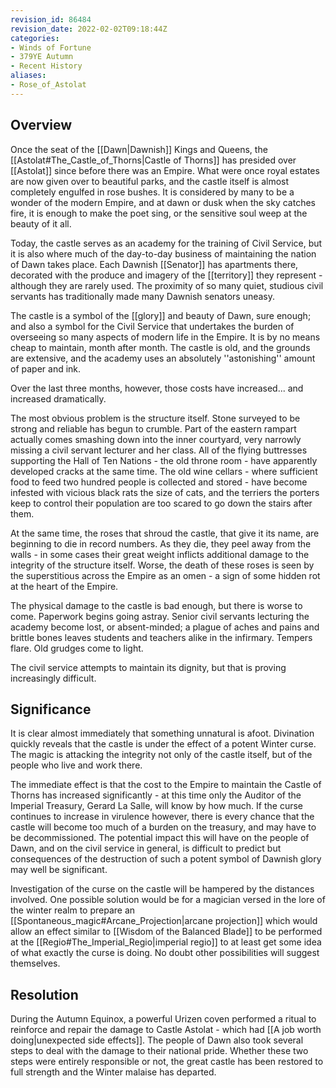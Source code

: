 ```yaml
---
revision_id: 86484
revision_date: 2022-02-02T09:18:44Z
categories:
- Winds of Fortune
- 379YE Autumn
- Recent History
aliases:
- Rose_of_Astolat
---
```


 
## Overview
Once the seat of the [[Dawn|Dawnish]] Kings and Queens, the [[Astolat#The_Castle_of_Thorns|Castle of Thorns]] has presided over [[Astolat]] since before there was an Empire. What were once royal estates are now given over to beautiful parks, and the castle itself is almost completely engulfed in rose bushes. It is considered by many to be a wonder of the modern Empire, and at dawn or dusk when the sky catches fire, it is enough to make the poet sing, or the sensitive soul weep at the beauty of it all.

Today, the castle serves as an academy for the training of Civil Service, but it is also where much of the day-to-day business of maintaining the nation of Dawn takes place. Each Dawnish [[Senator]] has apartments there, decorated with the produce and imagery of the [[territory]] they represent - although they are rarely used. The proximity of so many quiet, studious civil servants has traditionally made many Dawnish senators uneasy.

The castle is a symbol of the [[glory]] and beauty of Dawn, sure enough; and also a symbol for the Civil Service that undertakes the burden of overseeing so many aspects of modern life in the Empire. It is by no means cheap to maintain, month after month. The castle is old, and the grounds are extensive, and the academy uses an absolutely ''astonishing'' amount of paper and ink.

Over the last three months, however, those costs have increased... and increased dramatically.

The most obvious problem is the structure itself. Stone surveyed to be strong and reliable has begun to crumble. Part of the eastern rampart actually comes smashing down into the inner courtyard, very narrowly missing a civil servant lecturer and her class. All of the flying buttresses supporting the Hall of Ten Nations - the old throne room - have apparently developed cracks at the same time. The old wine cellars - where sufficient food to feed two hundred people is collected and stored - have become infested with vicious black rats the size of cats, and the terriers the porters keep to control their population are too scared to go down the stairs after them.

At the same time, the roses that shroud the castle, that give it its name, are beginning to die in record numbers. As they die, they peel away from the walls - in some cases their great weight inflicts additional damage to the integrity of the structure itself. Worse, the death of these roses is seen by the superstitious across the Empire as an omen - a sign of some hidden rot at the heart of the Empire.

The physical damage to the castle is bad enough, but there is worse to come. Paperwork begins going astray. Senior civil servants lecturing the academy become lost, or absent-minded; a plague of aches and pains and brittle bones leaves students and teachers alike in the infirmary. Tempers flare. Old grudges come to light. 

The civil service attempts to maintain its dignity, but that is proving increasingly difficult.

## Significance
It is clear almost immediately that something unnatural is afoot. Divination quickly reveals that the castle is under the effect of a potent Winter curse. The magic is attacking the integrity not only of the castle itself, but of the people who live and work there.

The immediate effect is that the cost to the Empire to maintain the Castle of Thorns has increased significantly - at this time only the Auditor of the Imperial Treasury, Gerard La Salle, will know by how much. If the curse continues to increase in virulence however, there is every chance that the castle will become too much of a burden on the treasury, and may have to be decommissioned. The potential impact this will have on the people of Dawn, and on the civil service in general, is difficult to predict but consequences of the destruction of such a potent symbol of Dawnish glory may well be significant.

Investigation of the curse on the castle will be hampered by the distances involved. One possible solution would be for a magician versed in the lore of the winter realm to prepare an [[Spontaneous_magic#Arcane_Projection|arcane projection]] which would allow an effect similar to [[Wisdom of the Balanced Blade]] to be performed at the [[Regio#The_Imperial_Regio|imperial regio]] to at least get some idea of what exactly the curse is doing. No doubt other possibilities will suggest themselves.
## Resolution
During the Autumn Equinox, a powerful Urizen coven performed a ritual to reinforce and repair the damage to Castle Astolat - which had [[A job worth doing|unexpected side effects]]. The people of Dawn also took several steps to deal with the damage to their national pride. Whether these two steps were entirely responsible or not, the great castle has been restored to full strength and the Winter malaise has departed.